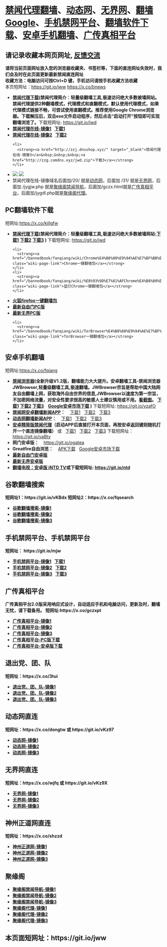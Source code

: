 <h1><a href="#jwproxy">禁闻代理翻墙</a>、<a href="#to-dtw">动态网</a>、<a href="#to-wjw">无界网</a>、<a href="#fqsearch">翻墙Google</a>、<a href="#mobilejinwang">手机禁网平台</a>、<a href="#fanqiangsoft">翻墙软件下载</a>、<a href="#androidfq">安卓手机翻墙</a>、<a href="#gczxpt">广传真相平台</a></h1> 

<h2>请记录收藏本网页网址, <a href="https://github.com/bannedbook/fanqiang/issues" target="_blank">反馈交流</a></h2>

<strong>请将当前页面网址放入您的浏览器收藏夹、书签栏等，下面的直连网址失效时，我们会及时在此页面更新最新禁闻直连网址 
<br>收藏方法：电脑访问可按Ctrl+D 键，手机访问请按手机收藏方法收藏</strong>
<br>本页短网址：https://git.io/jww  https://x.co/bnews


<div class="boxed-group-inner wiki-auxiliary-content wiki-auxiliary-content-no-bg">
<a name="jwproxy"></a>
  <ul class="wiki-pages" data-filterable-for="wiki-pages-filter" data-filterable-type="substring">
<li>
      <strong><a href="https://github.com/kgfw/fg/raw/master/jw/jwd.zip">禁闻代理下载</a>(禁闻代理简介：轻量级翻墙工具,极速访问绝大多数被墙网站。禁闻代理提供2种翻墙模式，代理模式和直翻模式，默认使用代理模式，如果代理模式链接不畅，可尝试使用直翻模式。推荐使用Google Chrome浏览器。下载解压后，双击exe文件启动程序，然后点击“启动打开”按钮即可实现翻墙浏览了。</strong>下载短网址:  <a href="https://git.io/jwd">https://git.io/jwd</a>
    </li>


  <li>
      <strong><a href="http://zzl.mesothelioma.accountant/" target="_blank">禁闻代理在线-镜像1</a>&nbsp;&nbsp;&nbsp;<a href="http://zzj.dnsshop.xyz/jwd.zip">下载1</a></strong>
    </li> 
    
 
   <li>
      <strong><a href="http://zzg.comdns.xyz/" target="_blank">禁闻代理在线-镜像2</a>&nbsp;&nbsp;&nbsp;<a href="http://zzl.mesothelioma.accountant/jwd.zip">下载2</a></strong>
    </li>     
    
    <li>
      <strong><a href="http://zzj.dnsshop.xyz/" target="_blank">禁闻代理在线-镜像3</a>&nbsp;&nbsp;&nbsp;<a href="http://zzg.comdns.xyz/jwd.zip">下载3</a></strong>
    </li> 



 <li>
 <img src="https://raw.githubusercontent.com/kgfw/fg/master/jw/qr.jpg" /> <img src="https://raw.githubusercontent.com/kgfw/fg/master/jw/jwproxy.jpg" />
    </li>
 <li>
     禁闻代理在线-镜像域名后面加/20/ 就是<a href="http://zzg.comdns.xyz/20/" target="_blank">动态网</a>，后面加 /31/ 就是<a href="http://zzg.comdns.xyz/31/" target="_blank">无界网</a>，后面加 /jygjw.php 就是<a href="http://zzg.comdns.xyz/jygjw.php" target="_blank">聚缘阁禁闻导航</a>，后面加/gczx.html就是<a href="http://zzg.comdns.xyz/gczx.html" target="_blank">广传真相平台</a>，后面加/jygdl.php就是<a href="http://zzg.comdns.xyz/jygdl.php" target="_blank">聚缘阁代理</a>。
    </li>
 

  </ul>

</div>

<a name="fanqiangsoft"></a><h2>PC翻墙软件下载</h2>短网址:https://x.co/killgfw
<div class="boxed-group-inner wiki-auxiliary-content wiki-auxiliary-content-no-bg">
  <ul class="wiki-pages" data-filterable-for="wiki-pages-filter" data-filterable-type="substring">

<li>
      <strong><a href="https://github.com/kgfw/fg/raw/master/jw/jwd.zip">禁闻代理下载</a>(禁闻代理简介：轻量级翻墙工具,极速访问绝大多数被墙网站:<a href="http://zzj.dnsshop.xyz/jwd.zip">下载1</a> <a href="http://zzl.mesothelioma.accountant/jwd.zip">下载2</a> <a href="http://zzg.comdns.xyz/jwd.zip">下载3</a>   ) </strong>下载短网址:  <a href="https://git.io/jwd">https://git.io/jwd</a>
    </li>

 
    <li>
      <strong><a href="/bannedbook/fanqiang/wiki/Chrome%E4%B8%80%E9%94%AE%E7%BF%BB%E5%A2%99%E5%8C%85" class="wiki-page-link">Chrome一键翻墙包</a></strong>
    </li>
    <li>
      <strong><a href="/bannedbook/fanqiang/wiki/%E8%93%9D%E7%81%AFChrome%E4%B8%80%E9%94%AE%E7%BF%BB%E5%A2%99%E5%8C%85" class="wiki-page-link">蓝灯Chrome一键翻墙包</a></strong> 
    </li>
<li>
      <strong><a href="/bannedbook/fanqiang/wiki/%E7%81%AB%E7%8B%90firefox%E4%B8%80%E9%94%AE%E7%BF%BB%E5%A2%99%E5%8C%85" class="wiki-page-link">火狐firefox一键翻墙包</a></strong> 
    </li>  


  
 <li>
      <strong><a href="https://git.io/fgt" target="_blank">最新自由门PC版</a></strong> 
    </li> 


 <li>
      <strong><a href="https://git.io/wj" target="_blank">最新无界PC版</a></strong> 
    </li> 



    <li>
      <strong><a href="/bannedbook/fanqiang/wiki/TorBrowser%E4%B8%80%E9%94%AE%E7%BF%BB%E5%A2%99%E5%8C%85" class="wiki-page-link">TorBrowser一键翻墙包</a></strong> 
    </li>

  </ul>
</div>

<a name="androidfq"></a><h2>安卓手机翻墙</h2>短网址:https://x.co/fqiang
<div class="boxed-group-inner wiki-auxiliary-content wiki-auxiliary-content-no-bg">
  <ul class="wiki-pages" data-filterable-for="wiki-pages-filter" data-filterable-type="substring">

<li>
      <strong><a href="https://raw.githubusercontent.com/kgfw/fg/master/apk/JWBrowser.apk">禁闻浏览器</a>(全新升级V1.2版，翻墙能力大大提升。安卓翻墙工具-禁闻浏览器 JWBrowser,轻量级翻墙工具,极速翻墙。JWBrowser宗旨是帮助中国大陆网友自由翻墙上网，获取海外自由世界的信息,JWBrowser以速度为第一宗旨，不加密网络流量，对安全性要求很高的敏感人士建议慎用或不用。<a href="https://raw.githubusercontent.com/kgfw/fg/master/apk/JWBrowser.jpg" target="_blank">看截图</a>。 <a href="http://zzj.dnsshop.xyz/JWBrowser.apk">下载1</a> <a href="http://zzl.mesothelioma.accountant/JWBrowser.apk">下载2</a> <a href="http://zzg.comdns.xyz/JWBrowser.apk">下载3</a> &nbsp;&nbsp;&nbsp;<a href="https://play.google.com/store/apps/details?id=jwproxy.browser.bnews" target="_blank">Google安卓市场下载</a>  ) </strong>下载短网址:  <a href="https://git.io/vzafO">https://git.io/vzafO</a>

</li>

 <li>
      <strong><a href="https://github.com/bannedbook/fanqiang/wiki/%E7%A6%81%E9%97%BB%E7%BD%91%E5%AE%89%E5%8D%93%E7%BF%BB%E5%A2%99%E6%96%B0%E9%97%BBAPP" class="wiki-page-link">禁闻网安卓翻墙新闻APP</a>：</strong> &nbsp;&nbsp;&nbsp;<a href="http://zzj.dnsshop.xyz/jinwen.apk">下载1</a>&nbsp;&nbsp;&nbsp;<a href="http://zzl.mesothelioma.accountant/jinwen.apk">下载2</a>&nbsp;&nbsp;&nbsp;<a href="http://zzg.comdns.xyz/jinwen.apk">下载3</a>
    </li>   
    

 <li>
      <strong><a href="https://github.com/bannedbook/fanqiang/wiki/%E5%8A%A8%E6%80%81%E7%BD%91%E6%96%B0%E9%97%BB-%E5%8A%A8%E6%80%81%E7%BD%91%E7%BF%BB%E5%A2%99-%E5%AE%89%E5%8D%93%E5%BA%94%E7%94%A8" class="wiki-page-link">动态网翻墙新闻APP</a>：</strong> &nbsp;&nbsp;&nbsp;<a href="http://zzj.dnsshop.xyz/dweb.apk">下载1</a>&nbsp;&nbsp;&nbsp;<a href="http://zzl.mesothelioma.accountant/dweb.apk">下载2</a>&nbsp;&nbsp;&nbsp;<a href="http://zzg.comdns.xyz/dweb.apk">下载3</a>
    </li>     
 <li>
      <strong><a href="https://raw.githubusercontent.com/kgfw/fg/master/apk/jw.apk" target="_blank">安卓精简版禁闻代理</a>（启动APP后直接打开本页面，再按安卓返回键则随机打开一个直连镜像翻墙）</strong> 或&nbsp;&nbsp;&nbsp;<a href="http://zzj.dnsshop.xyz/jw.apk">下载1</a>&nbsp;&nbsp;&nbsp;<a href="http://zzl.mesothelioma.accountant/jw.apk">下载2</a>&nbsp;&nbsp;&nbsp;<a href="http://zzg.comdns.xyz/jw.apk">下载3</a>  下载短网址：<a href="https://git.io/vaBty">https://git.io/vaBty</a>
    </li> 
 <li>
      <strong>网门安卓版：</strong> &nbsp;&nbsp;&nbsp;<a href="https://git.io/ogatea">https://git.io/ogatea</a>
    </li> 
 <li>
      <strong>Greatfire自由浏览：</strong> &nbsp;&nbsp;&nbsp;<a href="https://github.com/greatfire/z/raw/master/FreeBrowser.apk">APK下载</a>&nbsp;&nbsp;&nbsp;<a href="https://play.google.com/store/apps/details?id=org.greatfire.freebrowser&hl=zh-CN">Google安卓市场下载</a>
    </li> 

 <li>
      <strong><a href="https://git.io/fgma" target="_blank">最新自由门安卓版</a></strong> 
    </li> 
 <li>
      <strong><a href="https://git.io/2S1IBQ" target="_blank">最新无界安卓版</a></strong>
    </li> 


<li>
      <strong><a href="https://github.com/kgfw/fg/raw/master/apk/iNTD_TV.apk">翻墙电视：安卓版 iNTD TV</a>或下载短网址:  <a href="https://git.io/ntd">https://git.io/ntd</a>

</li>


  </ul>
</div>

<h2>谷歌翻墙搜索</h2><a name="fqsearch"></a>短网址1：https://git.io/vKBdx  短网址2：https://x.co/fqsearch
<div class="boxed-group-inner wiki-auxiliary-content wiki-auxiliary-content-no-bg">
  <ul class="wiki-pages" data-filterable-for="wiki-pages-filter" data-filterable-type="substring">
    <li>
      <strong><a href="http://zzj.dnsshop.xyz/91/" class="wiki-page-link" target="_blank">谷歌翻墙搜索-镜像1</a></strong>
    </li>
    <li>
      <strong><a href="http://zzl.mesothelioma.accountant/91/" class="wiki-page-link" target="_blank">谷歌翻墙搜索-镜像2</a></strong>
    </li>
    <li>
      <strong><a href="http://zzg.comdns.xyz/91/" class="wiki-page-link" target="_blank">谷歌翻墙搜索-镜像3</a></strong>
    </li>
  </ul>
</div>

<h2>手机禁网平台、手机禁网平台</h2><a name="mobilejinwang"></a> 短网址： https://git.io/mjw
<div class="boxed-group-inner wiki-auxiliary-content wiki-auxiliary-content-no-bg">
  <ul class="wiki-pages" data-filterable-for="wiki-pages-filter" data-filterable-type="substring">
    <li>
      <strong><a href="http://zzj.dnsshop.xyz/1/" target="_blank">手机禁网平台-镜像1</a>&nbsp;&nbsp;&nbsp;<a href="http://zzj.dnsshop.xyz/jinwen.apk">下载1</a></strong>
    </li>
    <li>
      <strong><a href="http://zzl.mesothelioma.accountant/1/" target="_blank">手机禁网平台-镜像2</a>&nbsp;&nbsp;&nbsp;<a href="http://zzl.mesothelioma.accountant/jinwen.apk">下载2</a></strong>
    </li>
    <li>
      <strong><a href="http://zzg.comdns.xyz/1/" target="_blank">手机禁网平台-镜像3</a>&nbsp;&nbsp;&nbsp;<a href="http://zzg.comdns.xyz/jinwen.apk">下载3</a></strong>
    </li>
  </ul>
</div>

<h2>广传真相平台</h2><a name="gczxpt"></a>
<div class="boxed-group-inner wiki-auxiliary-content wiki-auxiliary-content-no-bg">
广传真相平台2.0版采用响应式设计，自动适应手机和电脑访问，更新及时，翻墙无忧，请下载备用。 短网址:https://x.co/gczxpt
  <ul class="wiki-pages" data-filterable-for="wiki-pages-filter" data-filterable-type="substring">
    <li>
      <strong><a href="http://zzj.dnsshop.xyz/gczx.html" class="wiki-page-link" target="_blank">广传真相平台-镜像1</a></strong>
    </li>
    <li>
      <strong><a href="http://zzl.mesothelioma.accountant/gczx.html" class="wiki-page-link" target="_blank">广传真相平台-镜像2</a></strong>
    </li>
    <li>
      <strong><a href="http://zzg.comdns.xyz/gczx.html" class="wiki-page-link" target="_blank">广传真相平台-镜像3</a></strong>
    </li>
  <li>
      <strong><a href="http://zzl.mesothelioma.accountant/wstp.zip" class="wiki-page-link" target="_blank">广传真相平台-PC版下载</a></strong>
    </li>
  <li>
      <strong><a href="http://zzl.mesothelioma.accountant/wstp.apk" class="wiki-page-link" target="_blank">广传真相平台-安卓版下载</a></strong>
    </li>
  </ul>
</div>

<h2>退出党、团、队</h2><a name="3tui"></a>短网址：https://x.co/3tui
<div class="boxed-group-inner wiki-auxiliary-content wiki-auxiliary-content-no-bg">
  <ul class="wiki-pages" data-filterable-for="wiki-pages-filter" data-filterable-type="substring">
    <li>
      <strong><a href="http://zzj.dnsshop.xyz/98/" class="wiki-page-link" target="_blank">退出党、团、队-镜像1</a></strong>
    </li>
    <li>
      <strong><a href="http://zzl.mesothelioma.accountant/98/" class="wiki-page-link" target="_blank">退出党、团、队-镜像2</a></strong>
    </li>
    <li>
      <strong><a href="http://zzg.comdns.xyz/98/" class="wiki-page-link" target="_blank">退出党、团、队-镜像3</a></strong>
    </li>
  </ul>
</div>

<h2>动态网直连</h2><a name="to-dtw"></a> 短网址：https://x.co/dongtw 或 https://git.io/vKz97
<div class="boxed-group-inner wiki-auxiliary-content wiki-auxiliary-content-no-bg">
  <ul class="wiki-pages" data-filterable-for="wiki-pages-filter" data-filterable-type="substring">
    <li>
      <strong><a href="http://zzl.mesothelioma.accountant/20/" class="wiki-page-link" target="_blank">动态网-镜像1</a></strong>
    </li>
    <li>
      <strong><a href="http://zzg.comdns.xyz/20/" class="wiki-page-link" target="_blank">动态网-镜像2</a></strong>
    </li>
    <li>
      <strong><a href="http://zzj.dnsshop.xyz/20/" class="wiki-page-link" target="_blank">动态网-镜像3</a></strong>
    </li>
  </ul>
</div>

<h2>无界网直连</h2><a name="to-wjw"></a>短网址：https://x.co/wjfq 或 https://git.io/vKz9X
<div class="boxed-group-inner wiki-auxiliary-content wiki-auxiliary-content-no-bg">
  <ul class="wiki-pages" data-filterable-for="wiki-pages-filter" data-filterable-type="substring">
    <li>
      <strong><a href="http://zzj.dnsshop.xyz/31/" class="wiki-page-link" target="_blank">无界网-镜像1</a></strong>
    </li>
    <li>
      <strong><a href="http://zzl.mesothelioma.accountant/31/" class="wiki-page-link" target="_blank">无界网-镜像2</a></strong>
    </li>
    <li>
      <strong><a href="http://zzg.comdns.xyz/31/" class="wiki-page-link" target="_blank">无界网-镜像3</a></strong>
    </li>
  </ul>
</div>

<h2>神州正道网直连</h2><a name="toszzd"></a> 短网址：https://x.co/shzzd
<div class="boxed-group-inner wiki-auxiliary-content wiki-auxiliary-content-no-bg">
  <ul class="wiki-pages" data-filterable-for="wiki-pages-filter" data-filterable-type="substring">
    <li>
      <strong><a href="http://zzj.dnsshop.xyz/18/" class="wiki-page-link" target="_blank">神州正道网-镜像1</a></strong>
    </li>
    <li>
      <strong><a href="http://zzl.mesothelioma.accountant/18/" class="wiki-page-link" target="_blank">神州正道网-镜像2</a></strong>
    </li>
    <li>
      <strong><a href="http://zzg.comdns.xyz/18/" class="wiki-page-link" target="_blank">神州正道网-镜像3</a></strong>
    </li>
  </ul>
</div>

<h2>聚缘阁</h2><a name="to-juyuange"></a>
<div class="boxed-group-inner wiki-auxiliary-content wiki-auxiliary-content-no-bg">
  <ul class="wiki-pages" data-filterable-for="wiki-pages-filter" data-filterable-type="substring">
    <li>
      <strong><a href="http://zzj.dnsshop.xyz/jygjw.php" class="wiki-page-link" target="_blank">聚缘阁禁闻导航-镜像1</a></strong>
    </li>
    <li>
      <strong><a href="http://zzl.mesothelioma.accountant/jygjw.php" class="wiki-page-link" target="_blank">聚缘阁禁闻导航-镜像2</a></strong>
    </li>
    <li>
      <strong><a href="http://zzg.comdns.xyz/jygjw.php" class="wiki-page-link" target="_blank">聚缘阁禁闻导航-镜像3</a></strong>
    </li>


 <li>
      <strong><a href="http://zzj.dnsshop.xyz/jygdl.php" class="wiki-page-link" target="_blank">聚缘阁代理-镜像1</a></strong>
    </li>
    <li>
      <strong><a href="http://zzl.mesothelioma.accountant/jygdl.php" class="wiki-page-link" target="_blank">聚缘阁代理-镜像2</a></strong>
    </li>
    <li>
      <strong><a href="http://zzg.comdns.xyz/jygdl.php" class="wiki-page-link" target="_blank">聚缘阁代理-镜像3</a></strong>
    </li>

  </ul>
</div>

<h2>
本页面短网址：https://git.io/jww
</h2>